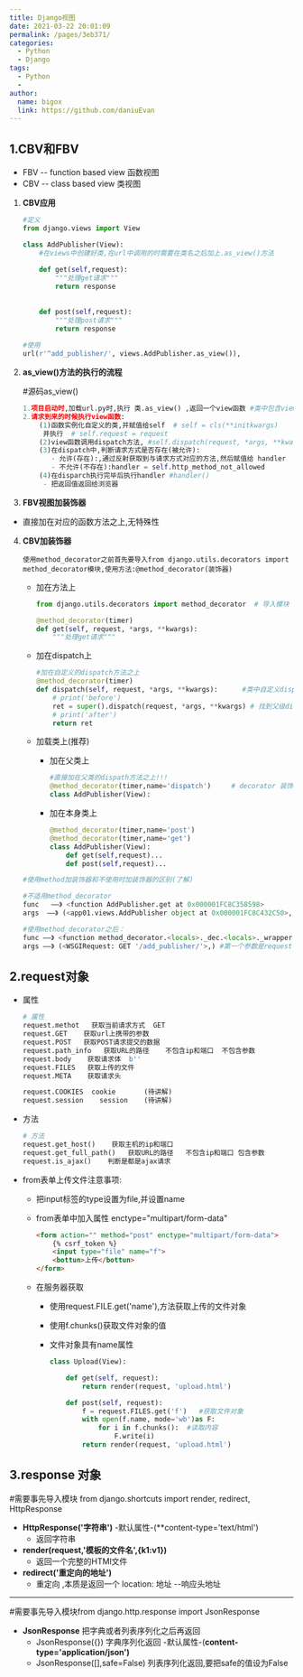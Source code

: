 ```yaml
---
title: Django视图
date: 2021-03-22 20:01:09
permalink: /pages/3eb371/
categories:
  - Python
  - Django
tags:
  - Python
  - 
author: 
  name: bigox
  link: https://github.com/daniuEvan
---
```

## 1.CBV和FBV

- FBV  -- function based view 函数视图
- CBV  -- class based view  类视图

1. **CBV应用**

   ```python
   #定义
   from django.views import View
   
   class AddPublisher(View): 
       #在views中创建好类,在url中调用的时需要在类名之后加上.as_view()方法
       
       def get(self,request):
           """处理get请求"""
           return response
       
       
       def post(self,request):
           """处理post请求"""
           return response
       
   #使用
   url(r'^add_publisher/', views.AddPublisher.as_view()),
   ```

2. **as_view()方法的执行的流程**

   #源码as_view()

   ```python
   1.项目启动时,加载url.py时,执行 类.as_view() ,返回一个view函数 #类中包含view函数;
   2.请求到来的时候执行view函数:
       (1)函数实例化自定义的类,并赋值给self  # self = cls(**initkwargs)
       	并执行  # self.request = request
       (2)view函数调用dispatch方法, #self.dispatch(request, *args, **kwargs)
       (3)在dispatch中,判断请求方式是否存在(被允许):
          - 允许(存在):,通过反射获取到与请求方式对应的方法,然后赋值给 handler
          - 不允许(不存在):handler = self.http_method_not_allowed
       (4)在disparch执行完毕后执行handler #handler()
       	- 把返回值返回给浏览器
   ```
   
3. **FBV视图加装饰器**
   
- 直接加在对应的函数方法之上,无特殊性
  
4. **CBV加装饰器**

   `使用method_decorator之前首先要导入from django.utils.decorators import method_decorator模块,使用方法:@method_decorator(装饰器)`

   - 加在方法上

     ```python
     from django.utils.decorators import method_decorator  # 导入模块   --decorator 装饰
     
     @method_decorator(timer)
     def get(self, request, *args, **kwargs):
         """处理get请求"""
     ```

   - 加在dispatch上

     ```python
     #加在自定义的dispatch方法之上
     @method_decorator(timer)
     def dispatch(self, request, *args, **kwargs):		#类中自定义dispatch方法
         # print('before')
         ret = super().dispatch(request, *args, **kwargs) # 找到父级dispatch方法运行
         # print('after')
         return ret
     ```

   - 加载类上(推荐)

     - 加在父类上

       ```python
       #直接加在父类的dispath方法之上!!!
       @method_decorator(timer,name='dispatch')		# decorator 装饰  dispatch调度
       class AddPublisher(View):
       ```

     - 加在本身类上

       ```python
       @method_decorator(timer,name='post')
       @method_decorator(timer,name='get')
       class AddPublisher(View):
           def get(self,request)...
           def post(self,request)...
       ```

       

   ```python
   #使用method加装饰器和不使用时加装饰器的区别(了解)
   
   #不适用method_decorator
   func   ——》 <function AddPublisher.get at 0x000001FC8C358598>
   args  ——》 (<app01.views.AddPublisher object at 0x000001FC8C432C50>, <WSGIRequest: GET '/add_publisher/'>)  #第一个参数不是request
   
   #使用method_decorator之后：
   func ——》 <function method_decorator.<locals>._dec.<locals>._wrapper.<locals>.bound_func at 0x0000015185F7C0D0>
   args ——》 (<WSGIRequest: GET '/add_publisher/'>,) #第一个参数是request
   ```

## 2.request对象

- 属性

  ```python
  # 属性
  request.methot   获取当前请求方式  GET
  request.GET    获取url上携带的参数
  request.POST   获取POST请求提交的数据
  request.path_info   获取URL的路径    不包含ip和端口  不包含参数
  request.body    获取请求体  b''
  request.FILES   获取上传的文件
  request.META    获取请求头 
  
  request.COOKIES  cookie		(待讲解)
  request.session	 session	(待讲解)
  ```

- 方法

  ```python
  # 方法
  request.get_host()    获取主机的ip和端口
  request.get_full_path()   获取URL的路径   不包含ip和端口 包含参数
  request.is_ajax()    判断是都是ajax请求
  ```

- from表单上传文件注意事项:

  - 把input标签的type设置为file,并设置name

  - from表单中加入属性 enctype="multipart/form-data"

    ```html
    <form action="" method="post" enctype="multipart/form-data">
        {% csrf_token %}
        <input type="file" name="f">
        <bottun>上传</bottun>
    </form>
    ```

  - 在服务器获取

    - 使用request.FILE.get('name'),方法获取上传的文件对象

    - 使用f.chunks()获取文件对象的值

    - 文件对象具有name属性

      ```python
      class Upload(View):
      
          def get(self, request):
              return render(request, 'upload.html')
      
          def post(self, request):
              f = request.FILES.get('f')   #获取文件对象
              with open(f.name, mode='wb')as F:
                  for i in f.chunks():	#读取内容
                      F.write(i)
              return render(request, 'upload.html')
      ```


## 3.response 对象

#需要事先导入模块 from django.shortcuts import render, redirect, HttpResponse

- **HttpResponse('字符串')**    -默认属性-(**content-type='text/html')
  - 返回字符串
- **render(request,'模板的文件名',{k1:v1})** 
  -  返回一个完整的HTMl文件
- **redirect('重定向的地址')**
  - 重定向 ,本质是返回一个   location: 地址    --响应头地址

--------------------------------------------------------------------------------------------------------------------------------

#需要事先导入模块from django.http.response import JsonResponse

- **JsonResponse**  把字典或者列表序列化之后再返回
  - JsonResponse({})  字典序列化返回  -默认属性-(**content-type='application/json')**
  - JsonResponse([],safe=False)  列表序列化返回,要把safe的值设为False









